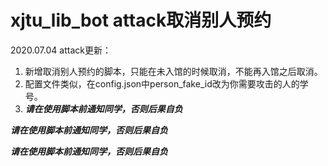 # xjtu_lib_bot attack取消别人预约

2020.07.04 attack更新：
1. 新增取消别人预约的脚本，只能在未入馆的时候取消，不能再入馆之后取消。
2. 配置文件类似，在config.json中person_fake_id改为你需要攻击的人的学号。
3. ***请在使用脚本前通知同学，否则后果自负***

***请在使用脚本前通知同学，否则后果自负***

***请在使用脚本前通知同学，否则后果自负***
